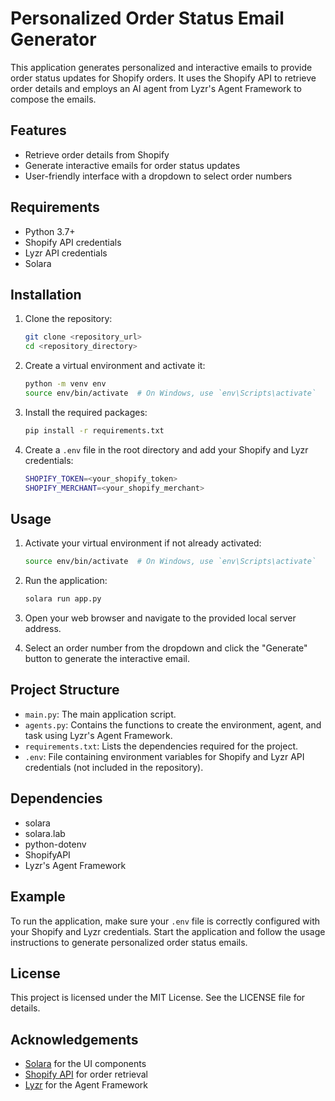 # Personalized Order Status Email Generator

This application generates personalized and interactive emails to provide order status updates for Shopify orders. It uses the Shopify API to retrieve order details and employs an AI agent from Lyzr's Agent Framework to compose the emails.

## Features

- Retrieve order details from Shopify
- Generate interactive emails for order status updates
- User-friendly interface with a dropdown to select order numbers

## Requirements

- Python 3.7+
- Shopify API credentials
- Lyzr API credentials
- Solara

## Installation

1. Clone the repository:
    ```sh
    git clone <repository_url>
    cd <repository_directory>
    ```

2. Create a virtual environment and activate it:
    ```sh
    python -m venv env
    source env/bin/activate  # On Windows, use `env\Scripts\activate`
    ```

3. Install the required packages:
    ```sh
    pip install -r requirements.txt
    ```

4. Create a `.env` file in the root directory and add your Shopify and Lyzr credentials:
    ```sh
    SHOPIFY_TOKEN=<your_shopify_token>
    SHOPIFY_MERCHANT=<your_shopify_merchant>
    ```

## Usage

1. Activate your virtual environment if not already activated:
    ```sh
    source env/bin/activate  # On Windows, use `env\Scripts\activate`
    ```

2. Run the application:
    ```sh
    solara run app.py
    ```

3. Open your web browser and navigate to the provided local server address.

4. Select an order number from the dropdown and click the "Generate" button to generate the interactive email.

## Project Structure

- `main.py`: The main application script.
- `agents.py`: Contains the functions to create the environment, agent, and task using Lyzr's Agent Framework.
- `requirements.txt`: Lists the dependencies required for the project.
- `.env`: File containing environment variables for Shopify and Lyzr API credentials (not included in the repository).

## Dependencies

- solara
- solara.lab
- python-dotenv
- ShopifyAPI
- Lyzr's Agent Framework

## Example

To run the application, make sure your `.env` file is correctly configured with your Shopify and Lyzr credentials. Start the application and follow the usage instructions to generate personalized order status emails.

## License

This project is licensed under the MIT License. See the LICENSE file for details.

## Acknowledgements

- [Solara](https://github.com/widgetti/solara) for the UI components
- [Shopify API](https://shopify.dev/api) for order retrieval
- [Lyzr](https://docs.lyzr.ai/introduction) for the Agent Framework
